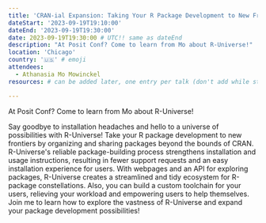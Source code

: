 ```yaml
---
title: 'CRAN-ial Expansion: Taking Your R Package Development to New Frontiers with R-Universe'
dateStart: '2023-09-19T19:10:00'
dateEnd: '2023-09-19T19:30:00'
date: 2023-09-19T19:30:00 # UTC!! same as dateEnd
description: "At Posit Conf? Come to learn from Mo about R-Universe!"
location: 'Chicago'
country: '🇺🇸' # emoji
attendees:
  - Athanasia Mo Mowinckel
resources: # can be added later, one entry per talk (don't add while still empty, add once there are resources)

---
```


At Posit Conf? Come to learn from Mo about R-Universe!

Say goodbye to installation headaches and hello to a universe of possibilities with R-Universe! Take your R package development to new frontiers by organizing and sharing packages beyond the bounds of CRAN. R-Universe's reliable package-building process strengthens installation and usage instructions, resulting in fewer support requests and an easy installation experience for users. With webpages and an API for exploring packages, R-Universe creates a streamlined and tidy ecosystem for R-package constellations. Also, you can build a custom toolchain for your users, relieving your workload and empowering users to help themselves. Join me to learn how to explore the vastness of R-Universe and expand your package development possibilities!
